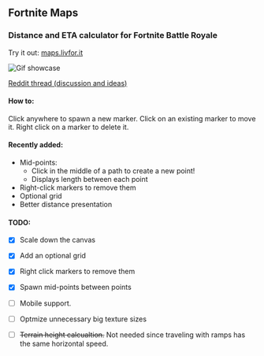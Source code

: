 ## Fortnite Maps
### Distance and ETA calculator for Fortnite Battle Royale

Try it out: [maps.livfor.it](http://maps.livfor.it)

![Gif showcase](img/showcase.gif)

[Reddit thread (discussion and ideas)](https://www.reddit.com/r/FortNiteBR/comments/8hhaiq/i_made_a_fortnite_eta_calculator/)

#### How to:
Click anywhere to spawn a new marker.
Click on an existing marker to move it.
Right click on a marker to delete it.

#### Recently added: 
 - Mid-points:
    - Click in the middle of a path to create a new point!
    - Displays length between each point
 - Right-click markers to remove them
 - Optional grid
 - Better distance presentation

#### TODO:
 - [x] Scale down the canvas
 - [x] Add an optional grid
 - [X] Right click markers to remove them
 - [X] Spawn mid-points between points
 - [ ] Mobile support.
 - [ ] Optmize unnecessary big texture sizes
 - [ ] ~~Terrain height calcualtion.~~ Not needed since traveling with ramps has the same horizontal speed.

